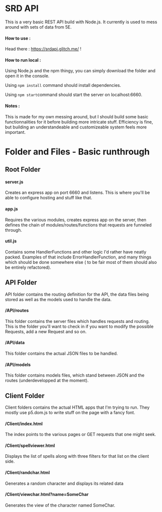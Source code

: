 # SRD API
This is a very basic REST API build with Node.js. It currently is used to mess around with sets of data from 5E.

#### How to use : 
Head there : https://srdapi.glitch.me/  !

#### How to run local :
Using Node.js and the npm thingy, you can simply download the folder and open it in the console.

Using ``npm install`` command should install dependencies.

Using ``npm start``command should start the server on localhost:6660.

#### Notes : 
This is made for my own messing around, but I should build some basic functionnalities for it before building more intricate stuff.
Efficiency is fine, but building an understandeable and customizeable system feels more important.

# Folder and Files - Basic runthrough

## Root Folder
#### server.js
Creates an express app on port 6660 and listens. This is where you'll be able to configure hosting and stuff like that.

#### app.js
Requires the various modules, creates express app on the server, then defines the chain of modules/routes/functions that requests are funneled through.

#### util.js
Contains some HandlerFunctions and other logic I'd rather have neatly packed. Examples of that include ErrorHandlerFunction, and many things which should be done somewhere else ( to be fair most of them should also be entirely refactored).

## API Folder
API folder contains the routing definition for the API, the data files being stored as well as the models used to handle the data.

#### /API/routes
This folder contains the server files which handles requests and routing. This is the folder you'll want to check in if you want to modify the possible Requests, add a new Request and so on.

#### /API/data
This folder contains the actual JSON files to be handled.

#### /API/models
This folder contains models files, which stand between JSON and the routes (underdevelopped at the moment).

## Client Folder
Client folders contains the actual HTML apps that I'm trying to run. 
They mostly use p5.dom.js to write stuff on the page with a fancy font.

#### /Client/index.html
The index points to the various pages or GET requests that one might seek.

#### /Client/spellviewer.html
Displays the list of spells along with three filters for that list on the client side.

#### /Client/randchar.html
Generates a random character and displays its related data

#### /Client/viewchar.html?name=SomeChar
Generates the view of the character named SomeChar.

